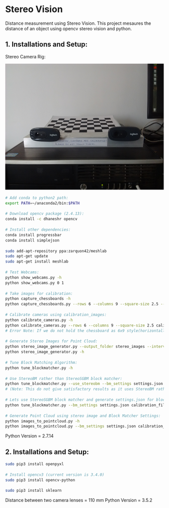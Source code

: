 # Stereo Vision
Distance measurement using Stereo Vision. This project mesaures the distance of an object using opencv stereo vision and python.

## 1. Installations and Setup:
Stereo Camera Rig:
 <p align="center">
  <img src="1.Point Cloud Generation/stereo_rig.jpg" width=600 height=400>
 </p>

 ``` bash
 # Add conda to python2 path:
 export PATH=~/anaconda2/bin:$PATH
 
 # Download opencv package (2.4.13):
 conda install -c dhaneshr opencv  
 
 # Install other dependencies:
 conda install progressbar
 conda install simplejson
 
 sudo add-apt-repository ppa:zarquon42/meshlab
 sudo apt-get update
 sudo apt-get install meshlab

 # Test Webcams:
 python show_webcams.py -h
 python show_webcams.py 0 1
 
 # Take images for calibration:
 python capture_chessboards -h
 python capture_chessboards.py --rows 6 --columns 9 --square-size 2.5 --calibration-folder calibration_files 0 1 50 calibration_images
 
 # Calibrate cameras using calibration_images:
 python calibrate_cameras.py -h
 python calibrate_cameras.py --rows 6 --columns 9 --square-size 2.5 calibration_images calibration_files
 # Error Note: If we do not hold the chessboard as 6x9 style(horizontally) it will not be able to calibrate the vertically captured image

# Generate Stereo Images for Point Cloud:
python stereo_image_generator.py --output_folder stereo_images --interval 5 0 1
python stereo_image_generator.py -h

# Tune Block Matching Algorithm:
python tune_blockmatcher.py -h

# Use StereoBM rather than StereoSGBM block matcher:
python tune_blockmatcher.py --use_stereobm --bm_settings settings.json calibration_files stereo_images
# (Note: This do not give satisfactory results as it uses StereoBM rather than StereoSGBM block matcher

# Lets use StereoSGBM block matcher and generate settings.json for block matcher:
python tune_blockmatcher.py --bm_settings settings.json calibration_files stereo_images

# Generate Point Cloud using stereo image and Block Matcher Settings:
python images_to_pointcloud.py -h
python images_to_pointcloud.py --bm_settings settings.json calibration_files left_1.ppm right_1.ppm output.ply
```
Python Version = 2.7.14

## 2. Installations and Setup:
```bash
sudo pip3 install openpyxl

# Install opencv3 (current version is 3.4.0)
sudo pip3 install opencv-python

sudo pip3 install sklearn
```

Distance between two camera lenses = 110 mm
Python Version = 3.5.2


